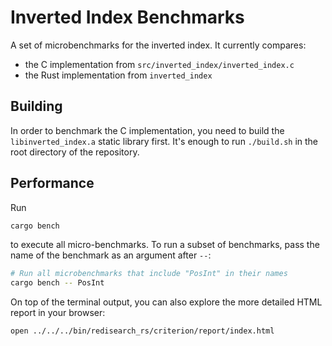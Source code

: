 # Inverted Index Benchmarks

A set of microbenchmarks for the inverted index.
It currently compares:
- the C implementation from `src/inverted_index/inverted_index.c`
- the Rust implementation from `inverted_index`

## Building

In order to benchmark the C implementation, you need to build the `libinverted_index.a`
static library first.
It's enough to run `./build.sh` in the root directory of the repository.

## Performance

Run

```bash
cargo bench
```

to execute all micro-benchmarks.
To run a subset of benchmarks, pass the name of the benchmark as an argument after `--`:

```bash
# Run all microbenchmarks that include "PosInt" in their names
cargo bench -- PosInt
```

On top of the terminal output, you can also explore the more detailed HTML report in your browser:

```bash
open ../../../bin/redisearch_rs/criterion/report/index.html
```
